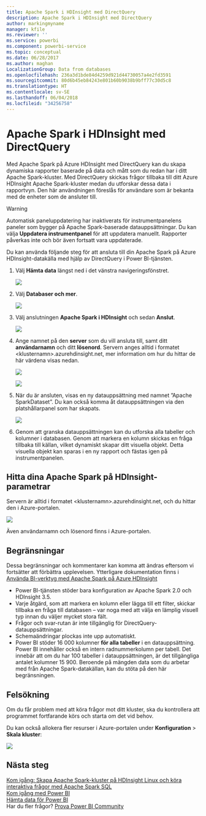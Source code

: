 ```yaml
---
title: Apache Spark i HDInsight med DirectQuery
description: Apache Spark i HDInsight med DirectQuery
author: markingmyname
manager: kfile
ms.reviewer: ''
ms.service: powerbi
ms.component: powerbi-service
ms.topic: conceptual
ms.date: 06/28/2017
ms.author: maghan
LocalizationGroup: Data from databases
ms.openlocfilehash: 236a3d1bde84d4259d921d44730057a4e2fd3591
ms.sourcegitcommit: 80d6b45eb84243e801b60b9038b9bff77c30d5c8
ms.translationtype: HT
ms.contentlocale: sv-SE
ms.lasthandoff: 06/04/2018
ms.locfileid: "34256758"
---
```

# <a name="spark-on-hdinsight-with-directquery"></a>Apache Spark i HDInsight med DirectQuery
Med Apache Spark på Azure HDInsight med DirectQuery kan du skapa dynamiska rapporter baserade på data och mått som du redan har i ditt Apache Spark-kluster. Med DirectQuery skickas frågor tillbaka till ditt Azure HDInsight Apache Spark-kluster medan du utforskar dessa data i rapportvyn. Den här användningen föreslås för användare som är bekanta med de enheter som de ansluter till.

> [!WARNING]
> Automatisk paneluppdatering har inaktiverats för instrumentpanelens paneler som bygger på Apache Spark-baserade datauppsättningar. Du kan välja **Uppdatera instrumentpanel** för att uppdatera manuellt. Rapporter påverkas inte och bör även fortsatt vara uppdaterade. 
> 
> 

Du kan använda följande steg för att ansluta till din Apache Spark på Azure HDInsight-datakälla med hjälp av DirectQuery i Power BI-tjänsten.

1. Välj **Hämta data** längst ned i det vänstra navigeringsfönstret.
   
     ![](media/spark-on-hdinsight-with-direct-connect/spark-getdata.png)
2. Välj **Databaser och mer**.
   
     ![](media/spark-on-hdinsight-with-direct-connect/spark-getdata-databases.png)
3. Välj anslutningen **Apache Spark i HDInsight** och sedan **Anslut**.
   
     ![](media/spark-on-hdinsight-with-direct-connect/spark-getdata-databases-connect.png)
4. Ange namnet på den **server** som du vill ansluta till, samt ditt **användarnamn** och ditt **lösenord**. Servern anges alltid i formatet \<klusternamn\>.azurehdinsight.net, mer information om hur du hittar de här värdena visas nedan.
   
     ![](media/spark-on-hdinsight-with-direct-connect/spark-server-name.png)
   
     ![](media/spark-on-hdinsight-with-direct-connect/spark-username.png)
5. När du är ansluten, visas en ny datauppsättning med namnet ”Apache SparkDataset”. Du kan också komma åt datauppsättningen via den platshållarpanel som har skapats.
   
     ![](media/spark-on-hdinsight-with-direct-connect/spark-dataset.png)
6. Genom att granska datauppsättningen kan du utforska alla tabeller och kolumner i databasen. Genom att markera en kolumn skickas en fråga tillbaka till källan, vilket dynamiskt skapar ditt visuella objekt. Detta visuella objekt kan sparas i en ny rapport och fästas igen på instrumentpanelen.

## <a name="finding-your-spark-on-hdinsight-parameters"></a>Hitta dina Apache Spark på HDInsight-parametrar
Servern är alltid i formatet \<klusternamn\>.azurehdinsight.net, och du hittar den i Azure-portalen.

![](media/spark-on-hdinsight-with-direct-connect/spark-server-name-parameter.png)

Även användarnamn och lösenord finns i Azure-portalen.

## <a name="limitations"></a>Begränsningar
Dessa begränsningar och kommentarer kan komma att ändras eftersom vi fortsätter att förbättra upplevelsen. Ytterligare dokumentation finns i [Använda BI-verktyg med Apache Spark på Azure HDInsight](https://azure.microsoft.com/documentation/articles/hdinsight-apache-spark-use-bi-tools/)

* Power BI-tjänsten stöder bara konfiguration av Apache Spark 2.0 och HDInsight 3.5.
* Varje åtgärd, som att markera en kolumn eller lägga till ett filter, skickar tillbaka en fråga till databasen – var noga med att välja en lämplig visuell typ innan du väljer mycket stora fält.
* Frågor och svar-rutan är inte tillgänglig för DirectQuery-datauppsättningar.
* Schemaändringar plockas inte upp automatiskt.
* Power BI stöder 16 000 kolumner **för alla tabeller** i en datauppsättning. Power BI innehåller också en intern radnummerkolumn per tabell. Det innebär att om du har 100 tabeller i datauppsättningen, är det tillgängliga antalet kolumner 15 900. Beroende på mängden data som du arbetar med från Apache Spark-datakällan, kan du stöta på den här begränsningen.

## <a name="troubleshooting"></a>Felsökning
Om du får problem med att köra frågor mot ditt kluster, ska du kontrollera att programmet fortfarande körs och starta om det vid behov.

Du kan också allokera fler resurser i Azure-portalen under **Konfiguration** > **Skala kluster**:

![](media/spark-on-hdinsight-with-direct-connect/spark-scale.png)

## <a name="next-steps"></a>Nästa steg
[Kom igång: Skapa Apache Spark-kluster på HDInsight Linux och köra interaktiva frågor med Apache Spark SQL](https://azure.microsoft.com/documentation/articles/hdinsight-apache-spark-jupyter-spark-sql)  
[Kom igång med Power BI](service-get-started.md)  
[Hämta data för Power BI](service-get-data.md)  
Har du fler frågor? [Prova Power BI Community](http://community.powerbi.com/)

